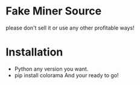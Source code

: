 # Fake Miner Source
please don't sell it or use any other profitable ways!

# Installation
- Python any version you want.
- pip install colorama
And your ready to go!
